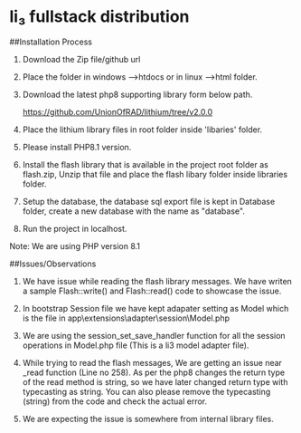 # li₃ fullstack distribution

##Installation Process

1. Download the Zip file/github url

2. Place the folder in windows -->htdocs or in linux -->html folder.

3. Download the latest php8 supporting library form below path.

   https://github.com/UnionOfRAD/lithium/tree/v2.0.0

4. Place the lithium library files in root folder inside 'libaries' folder.

5. Please install PHP8.1 version.

6. Install the flash library that is available in the project root folder as flash.zip, Unzip that file and place the flash libary folder inside libraries folder.

7. Setup the database, the database sql export file is kept in Database folder, create a new database with the name as "database".

8. Run the project in localhost.

Note: We are using PHP version 8.1


##Issues/Observations

1. We have issue while reading the flash library messages. We have writen a sample Flash::write() and Flash::read() code to showcase the issue.

2. In bootstrap Session file we have kept adapater setting as Model which is the file in app\extensions\adapter\session\Model.php

3. We are using the session_set_save_handler function for all the session operations in Model.php file (This is a li3 model adapter file).

4. While trying to read the flash messages, We are getting an issue near _read function (Line no 258). As per the php8 changes the return type of the read method is string, so we have later changed return type with typecasting as string.
You can also please remove the typecasting (string) from the code and check the actual error.

5. We are expecting the issue is somewhere from internal library files.


